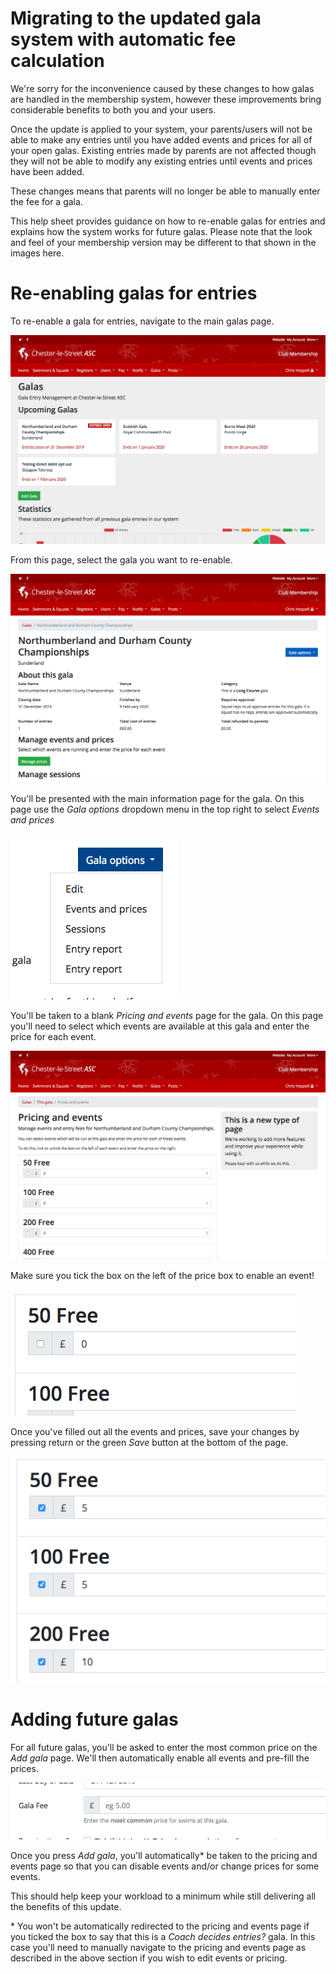 # Migrating to the updated gala system with automatic fee calculation

We're sorry for the inconvenience caused by these changes to how galas are handled in the membership system, however these improvements bring considerable benefits to both you and your users.

Once the update is applied to your system, your parents/users will not be able to make any entries until you have added events and prices for all of your open galas. Existing entries made by parents are not affected though they will not be able to modify any existing entries until events and prices have been added.

These changes means that parents will no longer be able to manually enter the fee for a gala.

This help sheet provides guidance on how to re-enable galas for entries and explains how the system works for future galas. Please note that the look and feel of your membership version may be different to that shown in the images here.

# Re-enabling galas for entries

To re-enable a gala for entries, navigate to the main galas page.

![Image of the main gala homepage](auto-fees-img/main-page.png "Gala homepage")

From this page, select the gala you want to re-enable.

![Image of the main information page for a generic gala](auto-fees-img/gala-page.png "Gala information page")

You'll be presented with the main information page for the gala. On this page use the *Gala options* dropdown menu in the top right to select *Events and prices*

![Image of the gala options dropdown menu](auto-fees-img/dropdown.png "Gala options menu")

You'll be taken to a blank *Pricing and events* page for the gala. On this page you'll need to select which events are available at this gala and enter the price for each event.

![Image of an unfilled events and prices page](auto-fees-img/blank-prices.png "Blank events and prices page")

Make sure you tick the box on the left of the price box to enable an event!

![Image of an unfilled events and prices box](auto-fees-img/price-box.png "Blank event and price box")

Once you've filled out all the events and prices, save your changes by pressing return or the green *Save* button at the bottom of the page.

![Image of completed event and prices boxes](auto-fees-img/completed-prices.png "Completed event and prices boxes")

# Adding future galas

For all future galas, you'll be asked to enter the most common price on the *Add gala* page. We'll then automatically enable all events and pre-fill the prices.

![Image of add gala form showing the most common price field](auto-fees-img/most-common.png "The most common price field on the add gala form")

Once you press *Add gala*, you'll automatically\* be taken to the pricing and events page so that you can disable events and/or change prices for some events.

This should help keep your workload to a minimum while still delivering all the benefits of this update.

\* You won't be automatically redirected to the pricing and events page if you ticked the box to say that this is a *Coach decides entries?* gala. In this case you'll need to manually navigate to the pricing and events page as described in the above section if you wish to edit events or pricing.